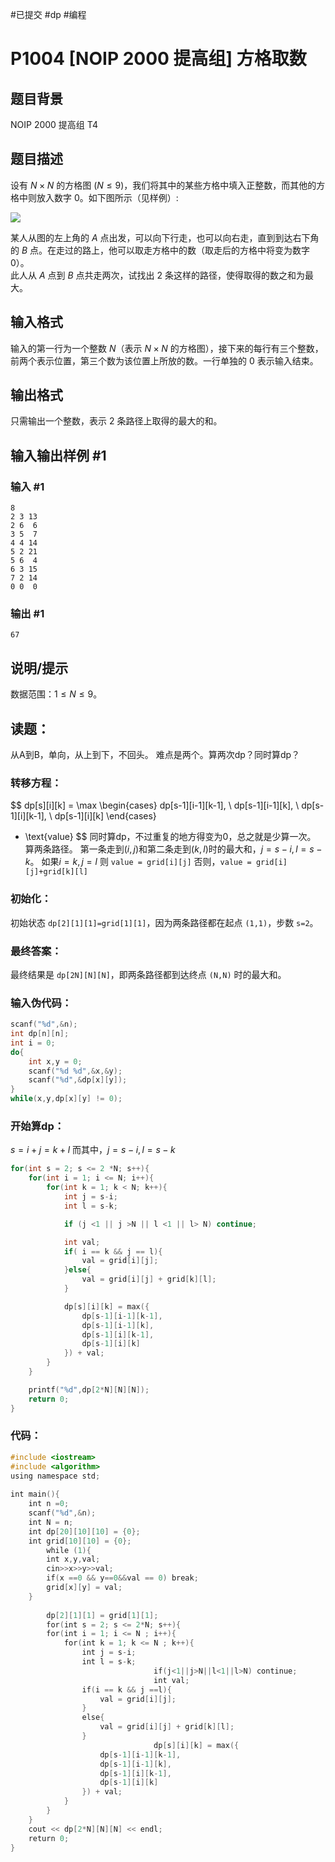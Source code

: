 #已提交 #dp #编程 
# P1004 \[NOIP 2000 提高组] 方格取数

## 题目背景

NOIP 2000 提高组 T4

## 题目描述

设有 $N \times N$ 的方格图 $(N \le 9)$，我们将其中的某些方格中填入正整数，而其他的方格中则放入数字 $0$。如下图所示（见样例）:

![](https://cdn.luogu.com.cn/upload/image_hosting/0bpummja.png)

某人从图的左上角的 $A$ 点出发，可以向下行走，也可以向右走，直到到达右下角的 $B$ 点。在走过的路上，他可以取走方格中的数（取走后的方格中将变为数字 $0$）。  
此人从 $A$ 点到 $B$ 点共走两次，试找出 $2$ 条这样的路径，使得取得的数之和为最大。

## 输入格式

输入的第一行为一个整数 $N$（表示 $N \times N$ 的方格图），接下来的每行有三个整数，前两个表示位置，第三个数为该位置上所放的数。一行单独的 $0$ 表示输入结束。

## 输出格式

只需输出一个整数，表示 $2$ 条路径上取得的最大的和。

## 输入输出样例 #1

### 输入 #1

```
8
2 3 13
2 6  6
3 5  7
4 4 14
5 2 21
5 6  4
6 3 15
7 2 14
0 0  0
```

### 输出 #1

```
67
```

## 说明/提示

数据范围：$1\le N\le 9$。

## 读题：
从A到B，单向，从上到下，不回头。
难点是两个。算两次dp？同时算dp？

### 转移方程：
$$
dp[s][i][k] = \max
\begin{cases}
dp[s-1][i-1][k-1], \\
dp[s-1][i-1][k], \\
dp[s-1][i][k-1], \\
dp[s-1][i][k]
\end{cases}
+ \text{value}
$$
同时算dp，不过重复的地方得变为0，总之就是少算一次。
算两条路径。
第一条走到$(i,j)$和第二条走到$(k,l)$时的最大和，$j = s-i, l = s-k$。
如果$i = k, j = l$ 则 `value = grid[i][j]`
否则，`value = grid[i][j]+grid[k][l]`
### 初始化：
初始状态 `dp[2][1][1]=grid[1][1]`，因为两条路径都在起点 `(1,1)`，步数 `s=2`。
### 最终答案：
最终结果是 `dp[2N][N][N]`，即两条路径都到达终点 `(N,N)` 时的最大和。
### 输入伪代码：
```c
scanf("%d",&n);
int dp[n][n];
int i = 0;
do{
	int x,y = 0;
	scanf("%d %d",&x,&y);
	scanf("%d",&dp[x][y]);
}
while(x,y,dp[x][y] != 0);
```
### 开始算dp：
$s = i+j = k+l$ 而其中，$j = s-i, l = s-k$
```c
for(int s = 2; s <= 2 *N; s++){
	for(int i = 1; i <= N; i++){
		for(int k = 1; k < N; k++){
			int j = s-i;
			int l = s-k;

			if (j <1 || j >N || l <1 || l> N) continue;

			int val;
			if( i == k && j == l){
				val = grid[i][j];
			}else{
				val = grid[i][j] + grid[k][l];
			}

            dp[s][i][k] = max({
                dp[s-1][i-1][k-1],
                dp[s-1][i-1][k],
                dp[s-1][i][k-1],
                dp[s-1][i][k]
            }) + val;
		}
	}

	printf("%d",dp[2*N][N][N]);
	return 0;
}
```
### 代码：
```cpp
#include <iostream>  
#include <algorithm>  
using namespace std;  
  
int main(){  
    int n =0;  
    scanf("%d",&n);  
    int N = n;  
    int dp[20][10][10] = {0};  
    int grid[10][10] = {0};  
        while (1){  
        int x,y,val;  
        cin>>x>>y>>val;  
        if(x ==0 && y==0&&val == 0) break;  
        grid[x][y] = val;  
    }  
  
        dp[2][1][1] = grid[1][1];  
        for(int s = 2; s <= 2*N; s++){  
        for(int i = 1; i <= N ; i++){  
            for(int k = 1; k <= N ; k++){  
                int j = s-i;  
                int l = s-k;  
                                if(j<1||j>N||l<1||l>N) continue;  
                                int val;  
                if(i == k && j ==l){  
                    val = grid[i][j];  
                }  
                else{  
                    val = grid[i][j] + grid[k][l];  
                }  
                                dp[s][i][k] = max({  
                    dp[s-1][i-1][k-1],  
                    dp[s-1][i-1][k],  
                    dp[s-1][i][k-1],  
                    dp[s-1][i][k]  
                }) + val;  
            }  
        }  
    }  
    cout << dp[2*N][N][N] << endl;  
    return 0;  
}
```